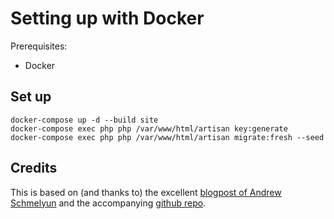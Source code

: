 # Setting up with Docker

Prerequisites:
- Docker

## Set up
```
docker-compose up -d --build site
docker-compose exec php php /var/www/html/artisan key:generate
docker-compose exec php php /var/www/html/artisan migrate:fresh --seed
```

## Credits
This is based on (and thanks to) the excellent [blogpost of Andrew Schmelyun](https://dev.to/aschmelyun/the-beauty-of-docker-for-local-laravel-development-13c0) and the accompanying [github repo](https://github.com/aschmelyun/docker-compose-laravel).